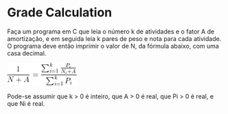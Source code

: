 # Grade Calculation
Faça um programa em C que leia o número k de atividades e o fator A de amortização, e em seguida leia k pares de peso e nota para cada atividade. O programa deve então imprimir o valor de N, da fórmula abaixo, com uma casa decimal.

![Fórmula](./download.png)

Pode-se assumir que k > 0 é inteiro, que A > 0 é real, que Pi > 0 é real, e que Ni é real.

